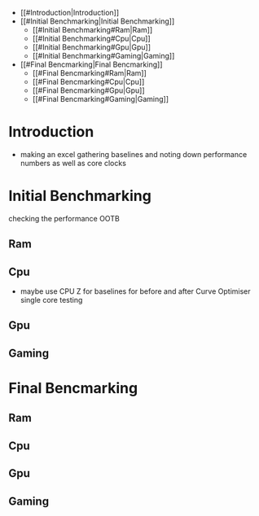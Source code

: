 - [[#Introduction|Introduction]]
- [[#Initial Benchmarking|Initial Benchmarking]]
	- [[#Initial Benchmarking#Ram|Ram]]
	- [[#Initial Benchmarking#Cpu|Cpu]]
	- [[#Initial Benchmarking#Gpu|Gpu]]
	- [[#Initial Benchmarking#Gaming|Gaming]]
- [[#Final Bencmarking|Final Bencmarking]]
	- [[#Final Bencmarking#Ram|Ram]]
	- [[#Final Bencmarking#Cpu|Cpu]]
	- [[#Final Bencmarking#Gpu|Gpu]]
	- [[#Final Bencmarking#Gaming|Gaming]]

# Introduction

- making an excel gathering baselines and noting down performance numbers as well as core clocks
# Initial Benchmarking

checking the performance OOTB

## Ram
## Cpu
- maybe use CPU Z for baselines for before and after Curve Optimiser single core testing
## Gpu

## Gaming
# Final Bencmarking

## Ram
## Cpu

## Gpu

## Gaming